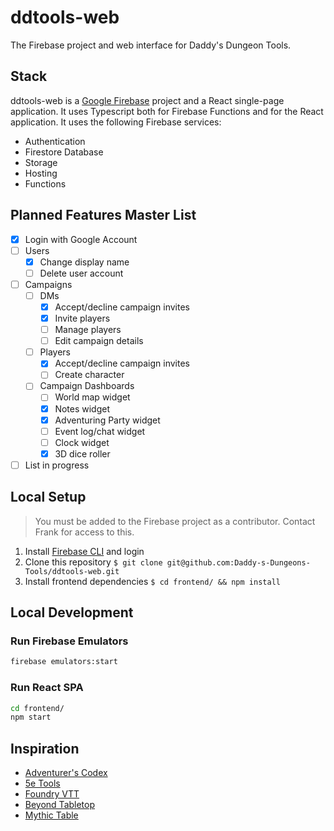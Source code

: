 # ddtools-web

The Firebase project and web interface for Daddy's Dungeon Tools.

## Stack

ddtools-web is a [Google Firebase](https://firebase.google.com/) project and a React single-page application. It uses Typescript both for Firebase Functions and for the React application. It uses the following Firebase services:

- Authentication
- Firestore Database
- Storage
- Hosting
- Functions

## Planned Features Master List

- [x] Login with Google Account
- [ ] Users
  - [x] Change display name
  - [ ] Delete user account
- [ ] Campaigns
  - [ ] DMs
    - [x] Accept/decline campaign invites
    - [x] Invite players
    - [ ] Manage players
    - [ ] Edit campaign details
  - [ ] Players
    - [x] Accept/decline campaign invites
    - [ ] Create character
  - [ ] Campaign Dashboards
    - [ ] World map widget
    - [x] Notes widget
    - [x] Adventuring Party widget
    - [ ] Event log/chat widget
    - [ ] Clock widget
    - [x] 3D dice roller
- [ ] List in progress

## Local Setup

> You must be added to the Firebase project as a contributor. Contact Frank for access to this.

1. Install [Firebase CLI](https://firebase.google.com/docs/cli) and login
1. Clone this repository `$ git clone git@github.com:Daddy-s-Dungeons-Tools/ddtools-web.git`
1. Install frontend dependencies `$ cd frontend/ && npm install`

## Local Development

### Run Firebase Emulators

```bash
firebase emulators:start
```

### Run React SPA

```bash
cd frontend/
npm start
```

## Inspiration

- [Adventurer's Codex](https://adventurerscodex.com/)
- [5e Tools](https://5etools-mirror-1.github.io/)
- [Foundry VTT](https://foundryvtt.com/)
- [Beyond Tabletop](https://www.beyondtabletop.com/)
- [Mythic Table](https://www.mythictable.com/)
